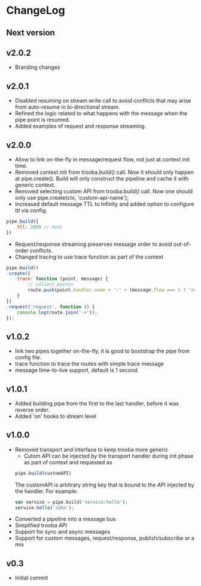# ChangeLog

## Next version

## v2.0.2
* Branding changes

## v2.0.1
* Disabled resuming on stream.write call to avoid conflicts that may arise from auto-resume in bi-directional stream.
* Refined the logic related to what happens with the message when the pipe point is resumed. 
* Added examples of request and response streaming.

## v2.0.0
* Allow to link on-the-fly in message/request flow, not just at context init time.
* Removed context init from trooba.build() call. Now it should only happen at pipe.create(). Build will only construct the pipeline and cache it with generic context.
* Removed selecting custom API from trooba.build() call. Now one should only use pipe.create(ctx, 'custom-api-name');
* Increased default message TTL to Infinity and added option to configure ttl via config.
```js
pipe.build({
    ttl: 2000 // msec
})
```
* Request/response streaming preserves message order to avoid out-of-order conflicts.
* Changed tracing to use trace function as part of the context
```js
pipe.build()
.create({
    trace: function (point, message) {
        // collect points
        route.push(point.handler.name + '-' + (message.flow === 1 ? 'req' : 'res'))
    }
})
.request('request', function () {
    console.log(route.join('->'));
});
```

## v1.0.2
* link two pipes together on-the-fly, it is good to bootstrap the pipe from config file.
* trace function to trace the routes with simple trace message
* message time-to-live support, default is 1 second.

## v1.0.1
* Added building pipe from the first to the last handler, before it was reverse order.
* Added 'on' hooks to stream level

## v1.0.0
* Removed transport and interface to keep trooba more generic
  * Cutom API can be injected by the transport handler during init phase as part of context and requested as
  ```js
  pipe.build(customAPI)
  ```
  The customAPI is arbitrary string key that is bound to the API injected by the handler. For example:
  ```js
  var service = pipe.build('service:hello');
  service.hello('John');
  ```
* Converted a pipeline into a message bus
* Simplified trooba API
* Support for sync and async messages
* Support for custom messages, request/response, publish/subscribe or a mix

## v0.3
* Initial commit
